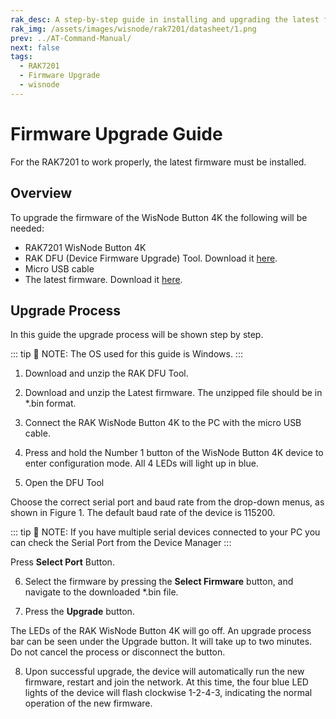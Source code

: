 ```yaml
---
rak_desc: A step-by-step guide in installing and upgrading the latest firmware of your TAK7201. With this guide, you can ensure that your LoRaWAN Module is always updated, and you can also use this to upload your custom firmware.
rak_img: /assets/images/wisnode/rak7201/datasheet/1.png
prev: ../AT-Command-Manual/
next: false
tags:
  - RAK7201
  - Firmware Upgrade
  - wisnode
---
```


# Firmware Upgrade Guide

For the RAK7201 to work properly, the latest firmware must be installed.

## Overview

To upgrade the firmware of the WisNode Button 4K the following will be needed:

- RAK7201 WisNode Button 4K
- RAK DFU (Device Firmware Upgrade) Tool. Download it [here](https://downloads.rakwireless.com/LoRa/Tools/RAK_Device_Firmware_Upgrade_tool/RAK_Device_Firmware_Upgrade_Tool_v1.4.zip).
- Micro USB cable
- The latest firmware. Download it [here](https://downloads.rakwireless.com/LoRa/RAK7201/Firmware/RAK7201_Latest_Firmware.zip).

## Upgrade Process

In this guide the upgrade process will be shown step by step.

::: tip 📝 NOTE:
The OS used for this guide is Windows.
:::

1. Download and unzip the RAK DFU Tool.

2. Download and unzip the Latest firmware. The unzipped file should be in \*.bin format.

3. Connect the RAK WisNode Button 4K to the PC with the micro USB cable.

4. Press and hold the Number 1 button of the WisNode Button 4K device to enter configuration mode. All 4 LEDs will light up in blue.

5. Open the DFU Tool

<rk-img
  src="/assets/images/wisnode/rak7201/firmware-upgrade-guide/1.png"
  width="70%"
  caption="RAK DFY tool overview"
/>

Choose the correct serial port and baud rate from the drop-down menus, as shown in Figure 1. The default baud rate of the device is 115200.

::: tip 📝 NOTE:
If you have multiple serial devices connected to your PC you can check the Serial Port from the Device Manager
:::

<rk-img
  src="/assets/images/wisnode/rak7201/firmware-upgrade-guide/2.png"
  width="40%"
  caption="Checking the Serial Port number"
/>

Press **Select Port** Button.

6. Select the firmware by pressing the **Select Firmware** button, and navigate to the downloaded \*.bin file.

<rk-img
  src="/assets/images/wisnode/rak7201/firmware-upgrade-guide/3.png"
  width="70%"
  caption="Selecting the firmware"
/>

7. Press the **Upgrade** button.

The LEDs of the RAK WisNode Button 4K will go off. An upgrade process bar can be seen under the Upgrade button. It will take up to two minutes. Do not cancel the process or disconnect the button.

<rk-img
  src="/assets/images/wisnode/rak7201/firmware-upgrade-guide/4.png"
  width="70%"
  caption="The upgrade process"
/>

8. Upon successful upgrade, the device will automatically run the new firmware, restart and join the network. At this time, the four blue LED lights of the device will flash clockwise 1-2-4-3, indicating the normal operation of the new firmware.

<rk-img
  src="/assets/images/wisnode/rak7201/firmware-upgrade-guide/5.png"
  width="70%"
  caption="Successful firmware upgrade"
/>
